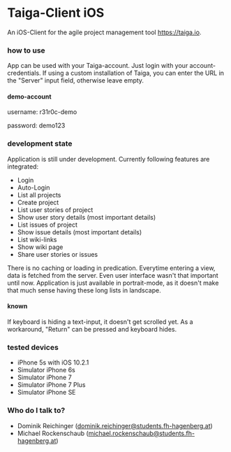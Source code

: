 # Taiga-Client iOS #

An iOS-Client for the agile project management tool https://taiga.io.

### how to use ###

App can be used with your Taiga-account. Just login with your account-credentials. If using a custom installation of Taiga, you can enter the URL in the "Server" input field, otherwise leave empty.

#### demo-account ####
username: r31r0c-demo

password: demo123

### development state ###

Application is still under development. Currently following features are integrated:

* Login
* Auto-Login
* List all projects
* Create project
* List user stories of project
* Show user story details (most important details)
* List issues of project
* Show issue details (most important details)
* List wiki-links
* Show wiki page
* Share user stories or issues

There is no caching or loading in predication. Everytime entering a view, data is fetched from the server. Even user interface wasn't that important until now.
Application is just available in portrait-mode, as it doesn't make that much sense having these long lists in landscape.

#### known ####
If keyboard is hiding a text-input, it doesn't get scrolled yet. As a workaround, "Return" can be pressed and keyboard hides.

### tested devices ###

* iPhone 5s with iOS 10.2.1
* Simulator iPhone 6s
* Simulator iPhone 7
* Simulator iPhone 7 Plus
* Simulator iPhone SE

### Who do I talk to? ###

* Dominik Reichinger (dominik.reichinger@students.fh-hagenberg.at)
* Michael Rockenschaub (michael.rockenschaub@students.fh-hagenberg.at)